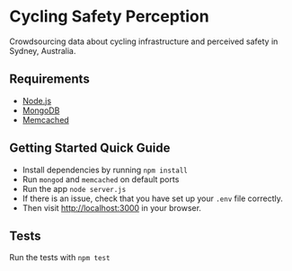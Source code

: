Cycling Safety Perception
===========================
Crowdsourcing data about cycling infrastructure and perceived safety in Sydney, Australia.


Requirements
------------
* [Node.js](http://nodejs.org/)
* [MongoDB](http://docs.mongodb.org/manual/)
* [Memcached](http://memcached.org/)


Getting Started Quick Guide
---------------------------
* Install dependencies by running
  `npm install`
* Run `mongod` and `memcached` on default ports
* Run the app
  `node server.js`
* If there is an issue, check that you have set up your `.env` file correctly.
* Then visit [http://localhost:3000](http://localhost:3000) in your browser.


Tests
-----
Run the tests with ```npm test```



